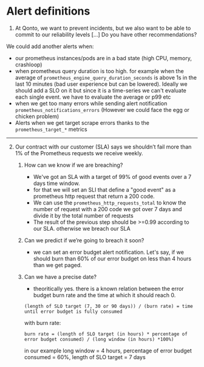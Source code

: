 # Alert definitions
1. At Qonto, we want to prevent incidents, but we also want to be able to commit to our reliability levels [...] Do you have other recommendations?

We could add another alerts when: 
- our prometheus instances/pods are in a bad state (high CPU, memory, crashloop)
- when prometheus query duration is too high. for example when the average of `prometheus_engine_query_duration_seconds` is above 1s in the last 10 minutes  (bad user experience but can be lowered).
Ideally we should add a SLO on it but since it is a time-series we can't evaluate each single event. we have to evaluate the average or p99 etc
- when we get too many errors while sending alert notification `prometheus_notifications_errors` (However we could face the egg or chicken problem)
- Alerts when we get target scrape errors thanks to the `prometheus_target_*` metrics 

---
2. Our contract with our customer SLA says we shouldnʼt fail more than 1% of the Prometheus requests we receive weekly.
    1. How can we know if we are breaching?
        - We've got an SLA with a target of 99% of good events over a 7 days time window.
        - for that we will set an SLI that define a "good event" as a prometheus http request that return a 200 code.
        - We can use the `prometheus_http_requests_total` to know the number of request with a 200 code we got over 7 days and divide it by the total number of requests
        - The result of the previous step should be >=0.99 according to our SLA. otherwise we breach our SLA

    2. Can we predict if weʼre going to breach it soon?
        - we can set an error budget alert notification. Let's say, if we should burn than 60% of our error budget on less than 4 hours than we get paged.
    3. Can we have a precise date?
        - theoritically yes. there is a known relation between the error budget burn rate and the time at which it should reach 0.
        ```
        (length of SLO target (7, 30 or 90 days)) / (burn rate) = time until error budget is fully consumed
        ```

        with burn rate:
        ```
        burn rate = (length of SLO target (in hours) * percentage of error budget consumed) / (long window (in hours) *100%)
        ```
        in our example long window = 4 hours, percentage of error budget consumed = 60%, length of SLO target = 7 days
